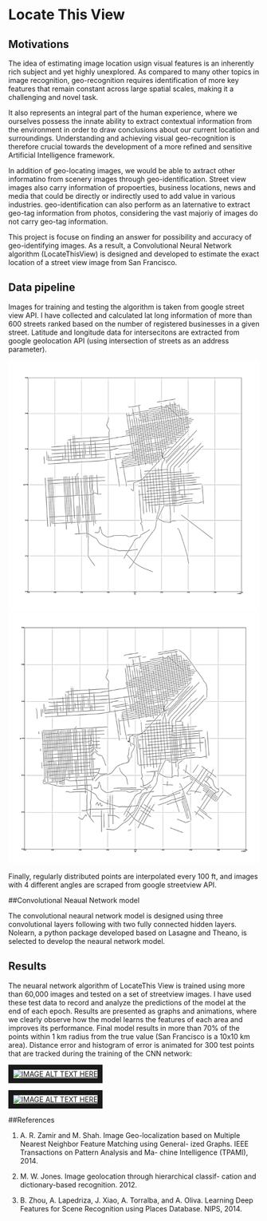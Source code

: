 # Locate This View

## Motivations

The idea of estimating image location usign visual features is an inherently rich subject and yet highly unexplored. 
As compared to many other topics in image recognition, geo-recognition requires identification of more key features that remain constant across large spatial scales, making it a challenging and novel task. 

It also represents an integral part of the human experience, where we ourselves possess the innate ability to extract contextual information from the environment in order to draw conclusions about our current location and surroundings. Understanding and achieving visual geo-recognition is therefore crucial towards the development of a more refined and sensitive Artificial Intelligence framework.

In addition of geo-locating images, we would be able to axtract other informatino from scenery images through geo-identification.
Street view images also carry information of propoerties, business locations, news and media that could be directly or indirectly used to add value in various industries. geo-identification can also perform as an laternative to extract geo-tag information from photos, considering the vast majoriy of images do not carry geo-tag information. 

This project is focuse on finding an answer for possibility and accuracy of geo-identifying images. As a result, a Convolutional Neural Network algorithm (LocateThisView) is designed and developed to estimate the exact location of a street view image from San Francisco.

## Data pipeline

Images for training and testing the algorithm is taken from google street view API. I have collected and calculated lat long information of more than 600 streets ranked based on the number of registered businesses in a given street. Latitude and longitude data for intersecitons are extracted from google geolocation API (using intersection of streets as an address parameter). 

<img src="images/200_streets.png">
<img src="images/600_streets.png">


Finally, regularly distributed points are interpolated every 100 ft, and images with 4 different angles are scraped from google streetview API. 

##Convolutional Neaual Network model

The convolutional neaural network model is designed using three convolutional layers following with two fully connected hidden layers. Nolearn, a python package developed based on Lasagne and Theano, is selected to develop the neaural network model. 

## Results
The neuaral network algorithm of LocateThis View is trained using more than 60,000 images and tested on a set of streetview images. I have used these test data to record and analyze the predictions of the model at the end of each epoch. Results are presented as graphs and animations, where we clearly observe how the model learns the features of each area and improves its performance. 
Final model results in more than 70% of the points within 1 km radius from the true value (San Francisco is a 10x10 km area). 
Distance error and histogram of error is animated for 300 test points that are tracked during the training of the CNN network:

<mov src="images/Distance_error.mp4">

<a href="https://www.youtube.com/watch?v=Zng8FVr5hGY
" target="_blank"><img src="http://img.youtube.com/vi/YOUTUBE_VIDEO_ID_HERE/0.jpg" 
alt="IMAGE ALT TEXT HERE" width="240" height="180" border="10" /></a>

<a href="https://www.youtube.com/watch?v=GU7h5_D0N9Q
" target="_blank"><img src="http://img.youtube.com/vi/YOUTUBE_VIDEO_ID_HERE/0.jpg" 
alt="IMAGE ALT TEXT HERE" width="240" height="180" border="10" /></a>

##References

1. A. R. Zamir and M. Shah. Image Geo-localization based on Multiple Nearest Neighbor Feature Matching using General- ized Graphs. IEEE Transactions on Pattern Analysis and Ma- chine Intelligence (TPAMI), 2014.

2. M. W. Jones. Image geolocation through hierarchical classif- cation and dictionary-based recognition. 2012.

3. B. Zhou, A. Lapedriza, J. Xiao, A. Torralba, and A. Oliva. Learning Deep Features for Scene Recognition using Places Database. NIPS, 2014.
